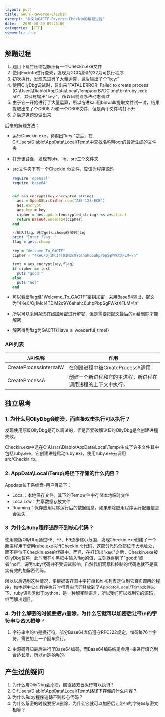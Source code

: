 ```yaml
---
layout: post
title: GACTF-Reverse-Checkin
excerpt: "本文为GACTF-Reverse-Checkin的解题过程"
date:   2020-08-29 09:26:00
categories: [CTF]
comments: true
---
```


## 解题过程

1. 题目下载后压缩包解压有一个Checkin.exe文件
2. 使用Exeinfo进行查壳，发现为GCC编译的32为可执行程序
3. 初次执行，发现先进行了大量运算，最后输出了个"key:"
4. 使用OllyDbg调试时，弹出来"FATAL ERROR: Failed to create process (C:\Users\Diablo\AppData\Local\Temp\ocrB7DC.tmp\bin\ruby.exe): 50"，并没有输出"key:"，所以目前没办法动态调试
5. 由于它一开始进行了大量运算，所以拖进kali用binwalk提取文件试一试，结果提取出来了个C608.7z和一个C608文件，但是两个文件均打不开
6. 之后这道题没做出来

后来的解题方法：

* 运行Checkin.exe，待输出"key:"之后，在C:\Users\Diablo\AppData\Local\Temp\中查找名称带ocr的最近生成的文件夹

* 打开该路径，发现有bin、lib、src三个文件夹

* src文件夹下有一个Checkin.rb文件，应该为程序源码

  ```ruby
  require 'openssl'  
  require 'base64'  
  
   
  def aes_encrypt(key,encrypted_string)
  	aes = OpenSSL::Cipher.new("AES-128-ECB")
  	aes.encrypt
  	aes.key = key
  	cipher = aes.update(encrypted_string) << aes.final
  	return Base64.encode64(cipher) 
  end
  
  //输入flag，通过gets.chomp存储到flag
  print "Enter flag: "
  flag = gets.chomp
  
  key = "Welcome_To_GACTF"
  cipher = "4KeC/Oj1McI4TDIM2c9Y6ahahc6uhpPbpSgPWktXFLM=\n"
  
  text = aes_encrypt(key,flag)
  if cipher == text
  	puts "good!"
  else
  	puts "no!"
  end
  ```

* 可以看出flag经"Welcome_To_GACTF"密钥加密，采用Base64输出，密文为"4KeC/Oj1McI4TDIM2c9Y6ahahc6uhpPbpSgPWktXFLM=\n"

* 所以可以采用[AES在线加解密](http://tool.chacuo.net/cryptaes/)进行解密，但是需要把密文最后的\n给删除才能解密

* 解密得到flag为GACTF{Have_a_wonderful_time!}

### API列表

| API名称                | 作用                                                         |
| ---------------------- | ------------------------------------------------------------ |
| CreateProcessInternalW | 在创建进程中被CreateProcessA调用                             |
| CreateProcessA         | 创建一个新进程和它的主进程，新进程在调用进程的上下文中执行， |



## 独立思考

### 1. 为什么用OllyDbg会崩溃，而直接双击执行可以执行？

发现使用原版OllyDbg是可以调试的，但是吾爱破解论坛的OllyDbg是会创建进程失败。

Checkin.exe中途在C:\Users\Diablo\AppData\Local\Temp\生成了许多文件其中包括ruby.exe，它创建进程启动ruby.exe，使用ruby.exe去调用src/Checkin.rb。

### 2. AppData\Local\Temp\路径下存储的什么内容？

Appdata位于系统盘-用户目录下：

* Local：本地保存文件，其下的Temp文件中存储本地临时文件
* LocalLow：共享数据存放文件
* Roaming：保存应用程序运行后的数据信息，如果删除应用程序运行配置信息会丢失

### 3. 为什么Ruby程序追踪不到核心代码？

使用原版OllyDbg通过F8、F7、F9逐步缩小范围，发现Checkin.exe创建了一个新进程用于使用rube.exe执行Checkin.rb代码，这部分代码全部位于大地址处，而不是位于Checkin.exe的代码中。而且，在打印出"key:"之后，Checkin.exe被OllyDbg暂停，此时我在小黑框中输入flag的值，立刻就得到了"good!"或者"no!"，说明ruby代码并不受调试影响，自然我们观察和控制的代码也就不是真实有效的加解密代码。

所以以后遇到这种情况，要根据寄存器中字符串和堆栈列表定位到它真实调用的程序，如本题中它在程序执行时将真实代码释放到了Appdata/Local/Temp文件夹下，ruby语言类似于python，是一种解释型语言，所以我们可以找到它的源码，继而解出题目。

### 4. 为什么解密的时候要把\n删除，为什么它就可以加密后让带\n的字符串与密文相等？

1. 字符串中的\n是换行符，部分Base64库仍遵守RFC822规定，编码每76个字符，需要加上一个回车换行。

2. 由源码可知最后进行了Base64编码，而Base64编码结尾会用=来进行填充到合适长度，所以\n是多余的。

## 产生过的疑问

1. 为什么用OllyDbg会崩溃，而直接双击执行可以执行？
2. C:\Users\Diablo\AppData\Local\Temp\路径下存储的什么内容？
3. 为什么Ruby程序追踪不到核心代码？
4. 为什么解密的时候要把\n删除，为什么它就可以加密后让带\n的字符串与密文相等？

